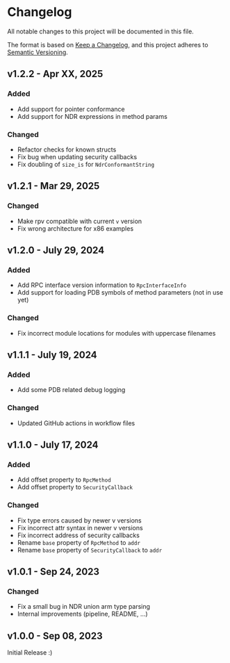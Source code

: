 # Changelog

All notable changes to this project will be documented in this file.

The format is based on [Keep a Changelog](https://keepachangelog.com/en/1.0.0/),
and this project adheres to [Semantic Versioning](https://semver.org/spec/v2.0.0.html).


## v1.2.2 - Apr XX, 2025

### Added

* Add support for pointer conformance
* Add support for NDR expressions in method params

### Changed

* Refactor checks for known structs
* Fix bug when updating security callbacks
* Fix doubling of `size_is` for `NdrConformantString`


## v1.2.1 - Mar 29, 2025

### Changed

* Make rpv compatible with current `v` version
* Fix wrong architecture for x86 examples


## v1.2.0 - July 29, 2024

### Added

* Add RPC interface version information to `RpcInterfaceInfo`
* Add support for loading PDB symbols of method parameters (not in use yet)

### Changed

* Fix incorrect module locations for modules with uppercase filenames


## v1.1.1 - July 19, 2024

### Added

* Add some PDB related debug logging

### Changed

* Updated GitHub actions in workflow files


## v1.1.0 - July 17, 2024

### Added

* Add offset property to `RpcMethod`
* Add offset property to `SecurityCallback`

### Changed

* Fix type errors caused by newer v versions
* Fix incorrect attr syntax in newer v versions
* Fix incorrect address of security callbacks
* Rename `base` property of `RpcMethod` to `addr`
* Rename `base` property of `SecurityCallback` to `addr`


## v1.0.1 - Sep 24, 2023

### Changed

* Fix a small bug in NDR union arm type parsing
* Internal improvements (pipeline, README, ...)


## v1.0.0 - Sep 08, 2023

Initial Release :)

